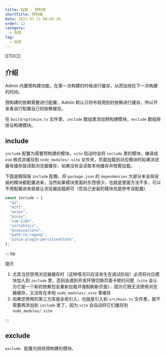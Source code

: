 ```yaml
---
title: 指南 - 预构建
shortTitle: 预构建
date: 2023-07-21 00:45:29
order: 12
category:
  - 指南
tag: 
  - 指南
---
```


[[TOC]]



## 介绍

Admin 内置预构建功能，在第一次构建的时候进行缓存，从而加快在下一次构建的时间。

预构建的依赖需要进行配置，Admin 默认只将布局用到的依赖进行缓存，所以开发者自行配置自己的依赖缓存。

在 `build/optimize.ts` 文件里，`include` 数组里添加预构建模块，`exclude` 数组排除与构建模块。

## include

`include` 配置为需要预构建的模块。`vite` 启动时会将 `include` 里的模块，编译成 `esm` 格式并缓存到 `node_modules/.vite` 文件夹，页面加载到对应模块时如果浏览器有缓存就读取浏览器缓存，如果没有会读取本地缓存并按需加载。

下面是精简版 `include` 配置，将 `package.json` 的 `dependencies` 大部分未全局安装的模块都配置进来，当然如果模块里面的东西很少，也就是里面方法不多，可以不用配置进来直接让浏览器加载即可（您自己安装的模块也是参考该配置）

```typescript
const include = [
  "qs",
  "mitt",
  "axios",
  "pinia",
  "vue-i18n",
  "sortablejs",
  "@vueuse/core",
  "path-to-regexp",
  "pinia-plugin-persistedstate",
];
```

::: tip

提示

1. 尤其当您禁用浏览器缓存时（这种情况只应该发生在调试阶段）必须将对应模块加入到 `include` 里，否则会遇到开发环境切换页面卡顿的问题（`vite` 会认为它是一个新的依赖包会重新加载并强制刷新页面），因为它既无法使用浏览器缓存，又没有在本地 `node_modules/.vite` 里缓存
2. 如果您使用的第三方库是全局引入，也就是引入到 `src/main.ts` 文件里，就不需要再添加到 `include` 里了，因为 `vite` 会自动将它们缓存到 `node_modules/.vite`

:::

## exclude

`exclude ` 配置为排除预构建的模块。